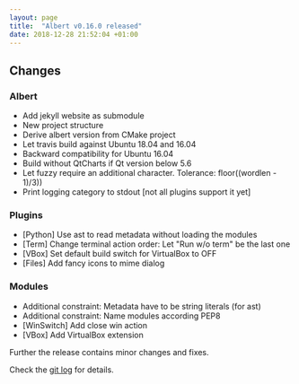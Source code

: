 ```yaml
---
layout: page
title:  "Albert v0.16.0 released"
date: 2018-12-28 21:52:04 +01:00
---
```

## Changes

### Albert

* Add jekyll website as submodule
* New project structure
* Derive albert version from CMake project
* Let travis build against Ubuntu 18.04 and 16.04
* Backward compatibility for Ubuntu 16.04
* Build without QtCharts if Qt version below 5.6
* Let fuzzy require an additional character. Tolerance: floor((wordlen - 1)/3))
* Print logging category to stdout [not all plugins support it yet]

### Plugins

* [Python] Use ast to read metadata without loading the modules
* [Term] Change terminal action order: Let "Run w/o term" be the last one
* [VBox] Set default build switch for VirtualBox to OFF
* [Files] Add fancy icons to mime dialog

### Modules

* Additional constraint: Metadata have to be string literals (for ast)
* Additional constraint: Name modules according PEP8
* [WinSwitch] Add close win action
* [VBox] Add VirtualBox extension


Further the release contains minor changes and fixes.

Check the [git log](https://github.com/albertlauncher/albert/commits/v0.16.0) for details.

